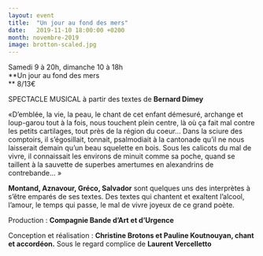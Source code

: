 ```yaml
---
layout: event
title:  "Un jour au fond des mers"
date:   2019-11-10 18:00:00 +0200
month: novembre-2019
image: brotton-scaled.jpg
---
```




Samedi 9 à 20h, dimanche 10 à 18h<br /> **Un jour au fond des mers  
** 8/13€





SPECTACLE MUSICAL à partir des textes de <strong>Bernard Dimey</strong>

«D’emblée, la vie, la peau, le chant de cet enfant démesuré, archange et loup-garou tout à la fois, nous touchent plein centre, là où ça fait mal contre les petits cartilages, tout près de la région du coeur… Dans la sciure des comptoirs, il s’égosillait, tonnait, psalmodiait à la cantonade qu’il ne nous laisserait demain qu’un beau squelette en bois. Sous les calicots du mal de vivre, il connaissait les environs de minuit comme sa poche, quand se taillent à la sauvette de superbes amertumes en alexandrins de contrebande… »

<strong>Montand, Aznavour, Gréco, Salvador</strong> sont quelques uns des interprètes à s’être emparés de ses textes. Des textes qui chantent et exaltent l’alcool, l’amour, le temps qui passe, le mal de vivre joyeux de ce grand poète.

Production : **Compagnie Bande d’Art et d’Urgence**

Conception et réalisation : **Christine Brotons et Pauline Koutnouyan, chant et accordéon.** Sous le regard complice de **Laurent Vercelletto**

